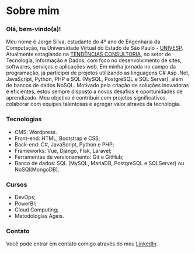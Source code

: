 # Sobre mim

### Olá, bem-vindo(a)!

Meu nome é Jorge Silva, estudante do 4º ano de Engenharia da Computação, na Universidade Virtual do Estado de São Paulo - [UNIVESP](https://univesp.br/). Atualmente estagiando na [TENDÊNCIAS CONSULTORIA](https://tendencias.com.br/), no setor de Tecnologia, Informação e Dados, com foco no desenvolvimento de sites, softwares, serviços e aplicações web. Em minha jornada no campo da programação, já participei de projetos utilizando as linguagens C# Asp .Net, JavaScript, Python, PHP e SQL (MySQL, PostgreSQL e SQL Server), além de bancos de dados NoSQL. Motivado pela criação de soluções inovadoras e eficientes, estou sempre disposto a novos desafios e oportunidades de aprendizado. Meu objetivo é contribuir com projetos significativos, colaborar com equipes talentosas e agregar valor através da tecnologia.

### Tecnologias
* CMS: Wordpress.
* Front-end: HTML, Bootstrap e CSS;
* Back-end: C#, JavaScript, Python e PHP;
* Frameworks: Vue, Django, Flak, Laravel;
* Ferramentas de versionamento: Git e GitHub;
* Banco de dados: SQL (MySQL, MariaDB, PostgreSQL e SQLServer) ou NoSQl(MongoDB).

### Cursos
* DevOps;
* PowerBI;
* Cloud Computing;
* Metodologias Ágeis.

### Contato
Você pode entrar em contato comigo através do meu [LinkedIn](https://www.linkedin.com/in/jorge-silvva/).
